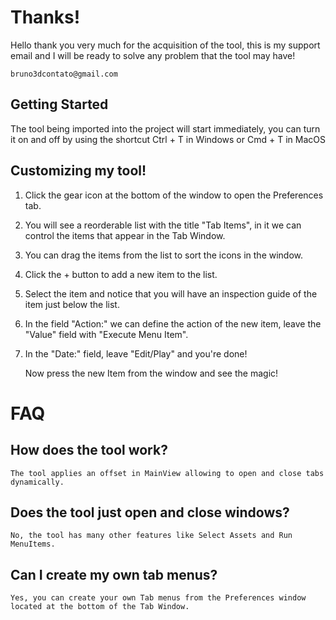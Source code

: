# Thanks!
Hello thank you very much for the acquisition of the tool, this is my support email and I will be ready to solve any problem that the tool may have!

	bruno3dcontato@gmail.com


## Getting Started

The tool being imported into the project will start immediately, you can turn it on and off by using the shortcut Ctrl + T in Windows or Cmd + T in MacOS

## Customizing my tool!

1. Click the gear icon at the bottom of the window to open the Preferences tab.

2. You will see a reorderable list with the title "Tab Items", in it we can control the items that appear in the Tab Window.

3. You can drag the items from the list to sort the icons in the window.

4. Click the + button to add a new item to the list.

5. Select the item and notice that you will have an inspection guide of the item just below the list.

6. In the field "Action:" we can define the action of the new item, leave the "Value" field with "Execute Menu Item".

7. In the "Date:" field, leave "Edit/Play" and you're done!

	Now press the new Item from the window and see the magic!


# FAQ

## How does the tool work?

	The tool applies an offset in MainView allowing to open and close tabs dynamically.

## Does the tool just open and close windows?

	No, the tool has many other features like Select Assets and Run MenuItems.

## Can I create my own tab menus?

	Yes, you can create your own Tab menus from the Preferences window located at the bottom of the Tab Window.